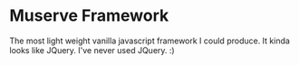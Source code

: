 # Muserve Framework

The most light weight vanilla javascript framework I could produce. It kinda looks like JQuery. I've never used JQuery. :)
